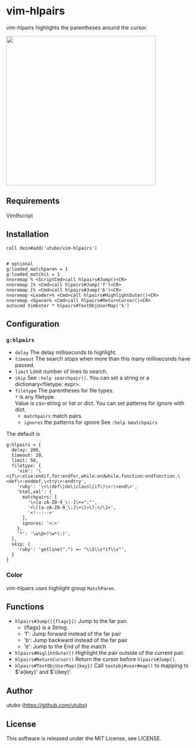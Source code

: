 # vim-hlpairs

vim-hlpairs highlights the parentheses around the cursor.

<img src="https://user-images.githubusercontent.com/6848636/225357852-5eca2053-ee41-41a3-9d57-d6bd249b29cc.gif" width="400">

## Requirements

Vim9script

## Installation

```vim
call dein#add('utubo/vim-hlpairs')


# optional
g:loaded_matchparen = 1
g:loaded_matchit = 1
nnoremap % <ScriptCmd>call hlpairs#Jump()<CR>
nnoremap ]% <Cmd>call hlpairs#Jump('f')<CR>
nnoremap [% <Cmd>call hlpairs#Jump('b')<CR>
nnoremap <Leader>% <Cmd>call hlpairs#HighlightOuter()<CR>
nnoremap <Space>% <Cmd>call hlpairs#ReturnCursor()<CR>
autocmd VimEnter * hlpairs#TextObjUserMap('%')
```

## Configuration

### `g:hlpairs`

- `delay` The delay milliseconds to highlight.
- `timeout` The search stops when more than this many milliseconds have passed.
- `limit` Limit number of lines to search.
- `skip` See `:help searchpair()`.
  You can set a string or a dictionary&lt;filetype: expr&gt;.
- `filetype` The parentheses for file types.  
  `*` is any filetype.  
  Value is csv-string or list or dict.
  You can set patterns for ignore with dict.
  - `matchpairs` match pairs.
  - `ignores` the patterns for ignore
  See `:help &matchpairs`

The default is
```vimscript
g:hlpairs = {
  delay: 200,
  timeout: 20,
  limit: 50,
  filetype: {
    'vim': '\<if\>:else:endif,for:endfor,while:endwhile,function:endfunction,\<def\>:enddef,\<try\>:endtry',
    'ruby': '\<\(def\|do\|class\|if\)\>:\<end\>',
    'html,xml': {
      matchpairs: [
        '\<[a-zA-Z0-9_\:-]\+=":"',
        '<\([a-zA-Z0-9_\:]\+\)>\?:</\1>',
        '<!--:-->'
      ],
      ignores: '<:>'
    },
    '*': '\w\@<!\w*(:)',
  },
  skip: {
    'ruby': 'getline(".") =~ "\\S\\s*if\\s"',
  }
}
```

### Color
vim-hlpairs uses highlight group `MatchParen`.

## Functions

- `hlpairs#Jump([{flags}])` Jump to the far pair.
  - {flags} is a String.
  - 'f': Jump forward instead of the far pair
  - 'b': Jump backward instead of the far pair
  - 'e': Jump to the End of the match
- `hlpairs#HiglihtOuter()` Highlight the pair outside of the current pair.
- `hlpairs#ReturnCursor()` Return the cursor before `hlpairs#Jump()`.
- `hlpairs#TextObjUserMap({key})` Call `textobj#user#map()` to mapping to $'a{key}' and $'i{key}'.

## Author
utubo (https://github.com/utubo)

## License
This software is released under the MIT License, see LICENSE.

